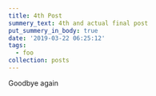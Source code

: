 ```yaml
---
title: 4th Post
summery_text: 4th and actual final post
put_summery_in_body: true
date: '2019-03-22 06:25:12'
tags:
  - foo
collection: posts
---
```

Goodbye again
